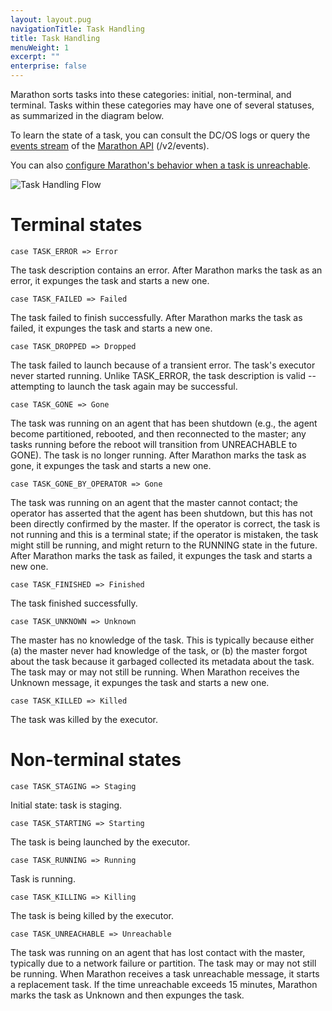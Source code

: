 ```yaml
---
layout: layout.pug
navigationTitle: Task Handling
title: Task Handling
menuWeight: 1
excerpt: ""
enterprise: false
---
```

<!-- This source repo for this topic is https://github.com/dcos/dcos-docs -->

Marathon sorts tasks into these categories: initial, non-terminal, and terminal. Tasks within these categories may have one of several statuses, as summarized in the diagram below.

To learn the state of a task, you can consult the DC/OS logs or query the [events stream](http://mesosphere.github.io/marathon/docs/event-bus.html) of the [Marathon API](http://mesosphere.github.io/marathon/api-console/index.html) (/v2/events).

You can also [configure Marathon's behavior when a task is unreachable](/1.10/deploying-services/task-handling/configure-task-handling/).

![Task Handling Flow](/1.10/img/task-handling.png)

# Terminal states

    case TASK_ERROR => Error
    

The task description contains an error. After Marathon marks the task as an error, it expunges the task and starts a new one.

    case TASK_FAILED => Failed
    

The task failed to finish successfully. After Marathon marks the task as failed, it expunges the task and starts a new one.

    case TASK_DROPPED => Dropped
    

The task failed to launch because of a transient error. The task's executor never started running. Unlike TASK_ERROR, the task description is valid -- attempting to launch the task again may be successful.

    case TASK_GONE => Gone
    

The task was running on an agent that has been shutdown (e.g., the agent become partitioned, rebooted, and then reconnected to the master; any tasks running before the reboot will transition from UNREACHABLE to GONE). The task is no longer running. After Marathon marks the task as gone, it expunges the task and starts a new one.

    case TASK_GONE_BY_OPERATOR => Gone
    

The task was running on an agent that the master cannot contact; the operator has asserted that the agent has been shutdown, but this has not been directly confirmed by the master. If the operator is correct, the task is not running and this is a terminal state; if the operator is mistaken, the task might still be running, and might return to the RUNNING state in the future. After Marathon marks the task as failed, it expunges the task and starts a new one.

    case TASK_FINISHED => Finished
    

The task finished successfully.

    case TASK_UNKNOWN => Unknown
    

The master has no knowledge of the task. This is typically because either (a) the master never had knowledge of the task, or (b) the master forgot about the task because it garbaged collected its metadata about the task. The task may or may not still be running. When Marathon receives the Unknown message, it expunges the task and starts a new one.

    case TASK_KILLED => Killed
    

The task was killed by the executor.

# Non-terminal states

    case TASK_STAGING => Staging
    

Initial state: task is staging.

    case TASK_STARTING => Starting
    

The task is being launched by the executor.

    case TASK_RUNNING => Running
    

Task is running.

    case TASK_KILLING => Killing
    

The task is being killed by the executor.

    case TASK_UNREACHABLE => Unreachable
    

The task was running on an agent that has lost contact with the master, typically due to a network failure or partition. The task may or may not still be running. When Marathon receives a task unreachable message, it starts a replacement task. If the time unreachable exceeds 15 minutes, Marathon marks the task as Unknown and then expunges the task.